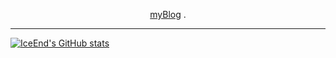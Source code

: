 <p align='center'>
  <a href="https://zhaich-me.vercel.app">myBlog</a> .
</p>
<hr>

[![IceEnd's GitHub stats](https://github-immortality.vercel.app/api?username=KeyZhai)](https://github.com/IceEnd)

